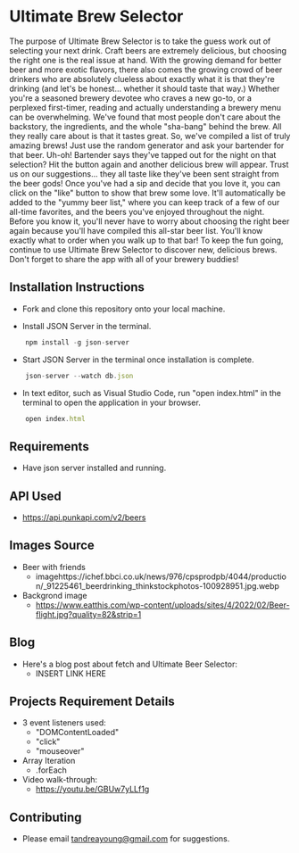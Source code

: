 # Ultimate Brew Selector

The purpose of Ultimate Brew Selector is to take the guess work out of selecting your next drink. Craft beers are extremely delicious, but choosing the right one is the real issue at hand. With the growing demand for better beer and more exotic flavors, there also comes the growing crowd of beer drinkers who are absolutely clueless about exactly what it is that they're drinking (and let's be honest... whether it should taste that way.) Whether you're a seasoned brewery devotee who craves a new go-to, or a perplexed first-timer, reading and actually understanding a brewery menu can be overwhelming. We've found that most people don't care about the backstory, the ingredients, and the whole "sha-bang" behind the brew. All they really care about is that it tastes great. So, we've compiled a list of truly amazing brews! Just use the random generator and ask your bartender for that beer. Uh-oh! Bartender says they've tapped out for the night on that selection? Hit the button again and another delicious brew will appear. Trust us on our suggestions... they all taste like they've been sent straight from the beer gods! Once you've had a sip and decide that you love it, you can click on the "like" button to show that brew some love. It'll automatically be added to the "yummy beer list," where you can keep track of a few of our all-time favorites, and the beers you've enjoyed throughout the night. Before you know it, you'll never have to worry about choosing the right beer again because you'll have compiled this all-star beer list. You'll know exactly what to order when you walk up to that bar! To keep the fun going, continue to use Ultimate Brew Selector to discover new,  delicious brews. Don't forget to share the app with all of your brewery buddies! 

## Installation Instructions
* Fork and clone this repository onto your local machine.

* Install JSON Server in the terminal.

```javaScript
    npm install -g json-server
```

* Start JSON Server in the terminal once installation is complete.

```javaScript
    json-server --watch db.json
```

* In text editor, such as Visual Studio Code, run "open index.html" in the terminal to open the application in your browser.
```javaScript
    open index.html
```
## Requirements
* Have json server installed and running.

## API Used
* https://api.punkapi.com/v2/beers 

## Images Source
* Beer with friends 
    * imagehttps://ichef.bbci.co.uk/news/976/cpsprodpb/4044/production/_91225461_beerdrinking_thinkstockphotos-100928951.jpg.webp
* Backgrond image
    * https://www.eatthis.com/wp-content/uploads/sites/4/2022/02/Beer-flight.jpg?quality=82&strip=1

## Blog
* Here's a blog post about fetch and Ultimate Beer Selector:
    * INSERT LINK HERE

## Projects Requirement Details
* 3 event listeners used: 
    * "DOMContentLoaded" 
    * "click" 
    * "mouseover"
* Array Iteration
    * .forEach
* Video walk-through: 
    * https://youtu.be/GBUw7yLLf1g 

## Contributing
* Please email tandreayoung@gmail.com for suggestions.
 



